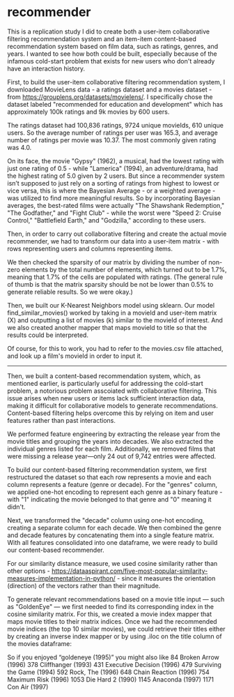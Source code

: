 # recommender

This is a replication study I did to create both a user-item collaborative filtering recommendation system and an item-item content-based recommendation system based on film data, such as ratings, genres, and years. I wanted to see how both could be built, especially because of the infamous cold-start problem that exists for new users who don't already have an interaction history.

First, to build the user-item collaborative filtering recommendation system, I downloaded MovieLens data - a ratings dataset and a movies dataset - from https://grouplens.org/datasets/movielens/. I specifically chose the dataset labeled "recommended for education and development" which has approximately 100k ratings and 9k movies by 600 users.

The ratings dataset had 100,836 ratings, 9724 unique movieIds, 610 unique users. So the average number of ratings per user was 165.3, and average number of ratings per movie was 10.37. The most commonly given rating was 4.0.

On its face, the movie "Gypsy" (1962), a musical, had the lowest rating with just one rating of 0.5 - while "Lamerica" (1994), an adventure/drama, had the highest rating of 5.0 given by 2 users. But since a recommender system isn’t supposed to just rely on a sorting of ratings from highest to lowest or vice versa, this is where the Bayesian Average - or a weighted average - was utilized to find more meaningful results. So by incorporating Bayesian averages, the best-rated films were actually "The Shawshank Redemption," "The Godfather," and "Fight Club" - while the worst were "Speed 2: Cruise Control," "Battlefield Earth," and "Godzilla," according to these users.

Then, in order to carry out collaborative filtering and create the actual movie recommender, we had to transform our data into a user-item matrix - with rows representing users and columns representing items. 

We then checked the sparsity of our matrix by dividing the number of non-zero elements by the total number of elements, which turned out to be 1.7%, meaning that 1.7% of the cells are populated with ratings. (The general rule of thumb is that the matrix sparsity should be not be lower than 0.5% to generate reliable results. So we were okay.)

Then, we built our K-Nearest Neighbors model using sklearn. Our model find_similar_movies() worked by taking in a movieId and user-item matrix (X) and outputting a list of movies (k) similar to the movieId of interest. And we also created another mapper that maps movieId to title so that the results could be interpreted.

Of course, for this to work, you had to refer to the movies.csv file attached, and look up a film's movieId in order to input it. 

-----

Then, we built a content-based recommendation system, which, as mentioned earlier, is particularly useful for addressing the cold-start problem, a notorious problem asscoiated with collaborative filtering. This issue arises when new users or items lack sufficient interaction data, making it difficult for collaborative models to generate recommendations. Content-based filtering helps overcome this by relying on item and user features rather than past interactions.

We performed feature engineering by extracting the release year from the movie titles and grouping the years into decades. We also extracted the individual genres listed for each film. Additionally, we removed films that were missing a release year—only 24 out of 9,742 entries were affected.

To build our content-based filtering recommendation system, we first restructured the dataset so that each row represents a movie and each column represents a feature (genre or decade). For the "genres" column, we applied one-hot encoding to represent each genre as a binary feature - with "1" indicating the movie belonged to that genre and "0" meaning it didn't.

Next, we transformed the "decade" column using one-hot encoding, creating a separate column for each decade. We then combined the genre and decade features by concatenating them into a single feature matrix. With all features consolidated into one dataframe, we were ready to build our content-based recommender.

For our similarity distance measure, we used cosine similarity rather than other options - https://dataaspirant.com/five-most-popular-similarity-measures-implementation-in-python/ - since it measures the orientation (direction) of the vectors rather than their magnitude.
   
To generate relevant recommendations based on a movie title input — such as "GoldenEye" — we first needed to find its corresponding index in the cosine similarity matrix. For this, we created a movie index mapper that maps movie titles to their matrix indices. Once we had the recommended movie indices (the top 10 similar movies), we could retrieve their titles either by creating an inverse index mapper or by using .iloc on the title column of the movies dataframe:
   
So if you enjoyed “goldeneye (1995)” you might also like 
84            Broken Arrow (1996)
378            Cliffhanger (1993)
431     Executive Decision (1996)
479     Surviving the Game (1994)
592              Rock, The (1996)
648         Chain Reaction (1996)
754           Maximum Risk (1996)
1053            Die Hard 2 (1990)
1145              Anaconda (1997)
1171               Con Air (1997)
